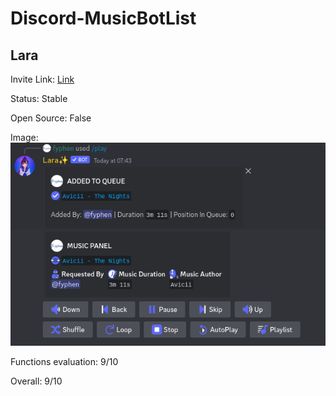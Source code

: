 # Discord-MusicBotList

## Lara
Invite Link: [Link](https://discord.com/oauth2/authorize?client_id=944016826751389717&permissions=8&scope=bot%20applications.commands)

Status: Stable

Open Source: False

Image: ![Lara Music Panel](./images/lara/panel.png)

Functions evaluation: 9/10


Overall: 9/10
